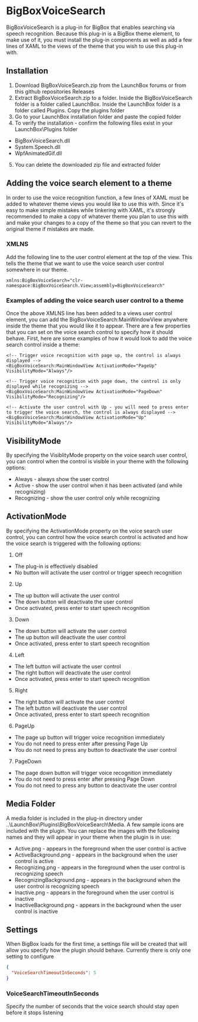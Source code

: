 # BigBoxVoiceSearch
BigBoxVoiceSearch is a plug-in for BigBox that enables searching via speech recognition.  Because this plug-in is a BigBox theme element, to make use of it, you must install the plug-in components as well as add a few lines of XAML to the views of the theme that you wish to use this plug-in with.  

## Installation
1.  Download BigBoxVoiceSearch.zip from the LaunchBox forums or from this github repositories Releases
2.  Extract BigBoxVoiceSearch.zip to a folder.  Inside the BigBoxVoiceSearch folder is a folder called LaunchBox.  Inside the LaunchBox folder is a folder called Plugins.  Copy the plugins folder
3.  Go to your LaunchBox installation folder and paste the copied folder
4.  To verify the installation - confirm the following files exist in your LaunchBox\Plugins folder
  - BigBoxVoiceSearch.dll
  - System.Speech.dll
  - WpfAnimatedGif.dll
5.  You can delete the downloaded zip file and extracted folder

## Adding the voice search element to a theme
In order to use the voice recognition function, a few lines of XAML must be added to whatever theme views you would like to use this with.  Since it's easy to make simple mistakes while tinkering with XAML, it's strongly recommended to make a copy of whatever theme you plan to use this with and make your changes to a copy of the theme so that you can revert to the original theme if mistakes are made.  

### XMLNS
Add the following line to the user control element at the top of the view.  This tells the theme that we want to use the voice search user control somewhere in our theme.
```xaml
xmlns:BigBoxVoiceSearch="clr-namespace:BigBoxVoiceSearch.View;assembly=BigBoxVoiceSearch"
```

### Examples of adding the voice search user control to a theme
Once the above XMLNS line has been added to a views user control element, you can add the BigBoxVoiceSearch:MainWindowView anywhere inside the theme that you would like it to appear.  There are a few properties that you can set on the voice search control to specify how it should behave.  First, here are some examples of how it would look to add the voice search control inside a theme:

```xaml
<!-- Trigger voice recognition with page up, the control is always displayed -->
<BigBoxVoiceSearch:MainWindowView ActivationMode="PageUp" VisibilityMode="Always"/>
```

```xaml
<!-- Trigger voice recognition with page down, the control is only displayed while recognizing -->
<BigBoxVoiceSearch:MainWindowView ActivationMode="PageDown" VisibilityMode="Recognizing"/>
```

```xaml
<!-- Activate the user control with Up - you will need to press enter to trigger the voice search, the control is always displayed --> 
<BigBoxVoiceSearch:MainWindowView ActivationMode="Up" VisibilityMode="Always"/>
```

## VisibilityMode
By specifying the VisiblityMode property on the voice search user control, you can control when the control is visible in your theme with the following options: 

- Always - always show the user control
- Active - show the user control when it has been activated (and while recognizing)
- Recognizing - show the user control only while recognizing

## ActivationMode
By specifying the ActivationMode property on the voice search user control, you can control how the voice search control is activated and how the voice search is triggered with the following options: 

1. Off
- The plug-in is effectively disabled
- No button will activate the user control or trigger speech recognition
2. Up
- The up button will activate the user control
- The down button will deactivate the user control 
- Once activated, press enter to start speech recognition
3. Down
- The down button will activate the user control
- The up button will deactivate the user control 
- Once activated, press enter to start speech recognition
4. Left
- The left button will activate the user control
- The right button will deactivate the user control 
- Once activated, press enter to start speech recognition
5. Right
- The right button will activate the user control
- The left button will deactivate the user control 
- Once activated, press enter to start speech recognition
6. PageUp
- The page up button will trigger voice recognition immediately
- You do not need to press enter after pressing Page Up
- You do not need to press any button to deactivate the user control
7. PageDown
- The page down button will trigger voice recognition immediately
- You do not need to press enter after pressing Page Down
- You do not need to press any button to deactivate the user control

## Media Folder
A media folder is included in the plug-in directory under ..\LaunchBox\Plugins\BigBoxVoiceSearch\Media. A few sample icons are included with the plugin.  You can replace the images with the following names and they will appear in your theme when the plugin is in use:

- Active.png - appears in the foreground when the user control is active
- ActiveBackground.png - appears in the background when the user control is active
- Recognizing.png - appears in the foreground when the user control is recognizing speech
- RecognizingBackground.png - appears in the background when the user control is recognizing speech
- Inactive.png - appears in the foreground when the user control is inactive
- InactiveBackground.png - appears in the background when the user control is inactive

## Settings
When BigBox loads for the first time, a settings file will be created that will allow you specify how the plugin should behave.  Currently there is only one setting to configure 

```json
{
  "VoiceSearchTimeoutInSeconds": 5
}
```
### VoiceSearchTimeoutInSeconds
Specify the number of seconds that the voice search should stay open before it stops listening

